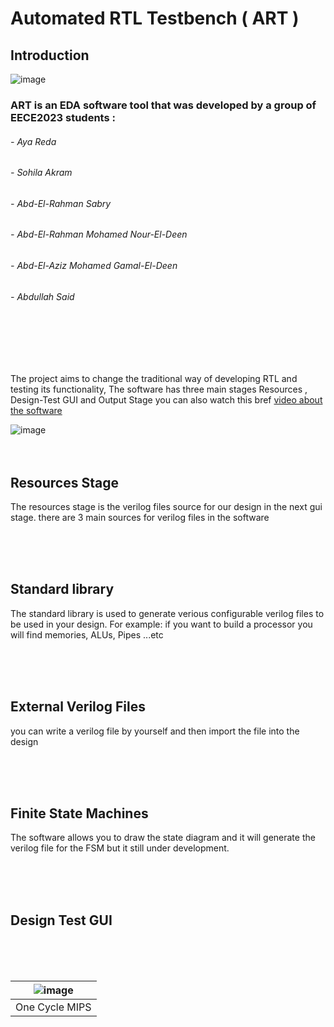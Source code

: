 # Automated RTL Testbench ( ART )

## Introduction 

![image](https://user-images.githubusercontent.com/82292548/181595137-640a89d9-30f7-402b-b3ae-74e779638404.png)


### ART is an EDA software tool that was developed by a group of EECE2023 students :  
###### - Aya Reda 
###### - Sohila Akram 
###### - Abd-El-Rahman Sabry 
###### - Abd-El-Rahman Mohamed Nour-El-Deen
###### - Abd-El-Aziz Mohamed Gamal-El-Deen
###### - Abdullah Said 

<br>
<br>
<br>
<br>

  The project aims to change the traditional way of developing RTL and testing its functionality, The software has three main stages Resources , Design-Test GUI and Output Stage you can also watch this bref [video about the software ](https://drive.google.com/drive/folders/1ZPi7BEip8kASPovHhIC7xob7bcxjF_Fj?fbclid=IwAR1j0BXKvXnAWnTLyQNgx7maxk23PwvoUdbqZ8fcAoZBEP6FnwdnXkd6Q_4) 
  
  ![image](https://user-images.githubusercontent.com/82292548/181595721-9b931376-ae1b-4283-b709-a3e02b270712.png)
<br>
<br>
<br>
## Resources Stage

The resources stage is the verilog files source for our design in the next gui stage.
there are 3 main sources for verilog files in the software 

<br>
<br>
<br>

## Standard library 

The standard library is used to generate verious configurable verilog files to be used in your design. For example: if you want to build a processor you will find memories, ALUs, Pipes ...etc 

<br>
<br>
<br>

## External Verilog Files 

you can write a verilog file by yourself and then import the file into the design 

<br>
<br>
<br>

## Finite State Machines 

The software allows you to draw the state diagram and it will generate the verilog file for the FSM but it still under development.

<br>
<br>
<br>

## Design Test GUI 

<br>
<br>
<br>
  
|![image](https://user-images.githubusercontent.com/82292548/181603685-08c264db-07bb-460c-a35d-03c2ed07e4bc.png)|
|:--:|
| One Cycle MIPS |


